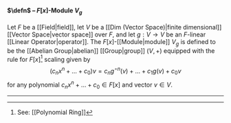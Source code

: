 #### $\defn$ – $F[x]$-Module $V_g$
Let $F$ be a [[Field|field]], let $V$ be a [[Dim (Vector Space)|finite dimensional]] [[Vector Space|vector space]] over $F$, and let $g: V \to V$ be an $F$-linear [[Linear Operator|operator]]. The $F[x]$-[[Module|module]] $V_g$ is defined to be the [[Abelian Group|abelian]] [[Group|group]] $(V, +)$ equipped with the rule for $F[x]$[^1] scaling given by
$$(c_nx^n + \dots+ c_0)v = c_ng^{\circ n}(v) + \dots + c_1 g(v) + c_0v$$for any polynomial  $c_nx^n + \dots + c_0 \in F[x]$ and vector $v \in V$.
***

[^1]: See: [[Polynomial Ring]]